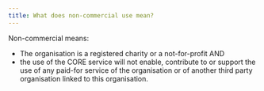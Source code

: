 ```yaml
---
title: What does non-commercial use mean?
---
```

Non-commercial means:
- The organisation is a registered charity or a not-for-profit AND
- the use of the CORE&nbsp;service will not enable, contribute to
  or support the use of any paid-for service of the organisation
  or of another third party organisation linked to this organisation.
